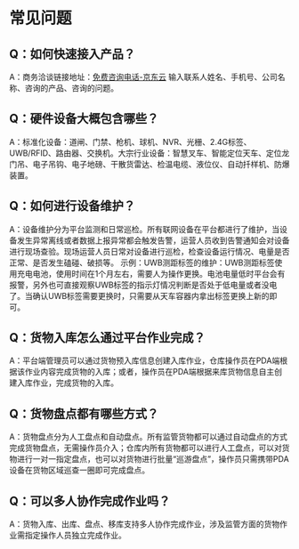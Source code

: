 # 常见问题
## Q：如何快速接入产品？
A：商务洽谈链接地址：[免费咨询电话-京东云](jdcloud.com) 输入联系人姓名、手机号、公司名称、咨询的产品、咨询的问题。
## Q：硬件设备大概包含哪些？
A：标准化设备：道闸、门禁、枪机、球机、NVR、光栅、2.4G标签、UWB/RFID、路由器、交换机。大宗行业设备：智慧叉车、智能定位天车、定位龙门吊、电子吊钩、电子地磅、干散货雷达、检温电缆、液位仪、自动扦样机、防爆装置。
## Q：如何进行设备维护？
A：设备维护分为平台监测和日常巡检。所有联网设备在平台都进行了维护，当设备发生异常离线或者数据上报异常都会触发告警，运营人员收到告警通知会对设备进行现场查验。现场运营人员日常对设备进行巡检，检查设备运行情况、电量是否正常、是否发生磕碰、破损等。
示例：UWB测距标签的维护：UWB测距标签使用充电电池，使用时间在1个月左右，需要人为操作更换。电池电量低时平台会有报警，另外也可直接观察UWB标签的指示灯情况判断是否处于低电量或者没电了。当确认UWB标签需要更换时，只需要从天车容器内拿出标签更换上新的即可。
## Q：货物入库怎么通过平台作业完成？
A：平台端管理员可以通过货物预入库信息创建入库作业，仓库操作员在PDA端根据该作业内容完成货物的入库；或者，操作员在PDA端根据来库货物信息自主创建入库作业，完成货物的入库。
## Q：货物盘点都有哪些方式？
A：货物盘点分为人工盘点和自动盘点。所有监管货物都可以通过自动盘点的方式完成货物盘点，无需操作员介入；仓库内所有货物都可以进行人工盘点，可以对货物进行一对一指定盘点，也可以对货物进行批量“巡游盘点”，操作员只需携带PDA设备在货物区域巡查一圈即可完成盘点。
## Q：可以多人协作完成作业吗？
A：货物入库、出库、盘点、移库支持多人协作完成作业，涉及监管方面的货物作业需指定操作人员独立完成作业。
